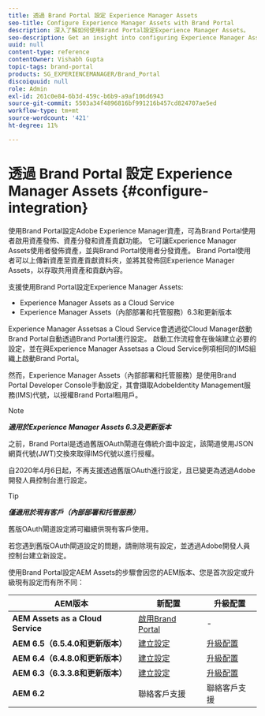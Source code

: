 ```yaml
---
title: 透過 Brand Portal 設定 Experience Manager Assets
seo-title: Configure Experience Manager Assets with Brand Portal
description: 深入了解如何使用Brand Portal設定Experience Manager Assets。
seo-description: Get an insight into configuring Experience Manager Assets with Brand Portal.
uuid: null
content-type: reference
contentOwner: Vishabh Gupta
topic-tags: brand-portal
products: SG_EXPERIENCEMANAGER/Brand_Portal
discoiquuid: null
role: Admin
exl-id: 261c0e84-6b3d-459c-b6b9-a9af106d6943
source-git-commit: 5503a34f4896816bf991216b457cd824707ae5ed
workflow-type: tm+mt
source-wordcount: '421'
ht-degree: 11%

---
```


# 透過 Brand Portal 設定 Experience Manager Assets {#configure-integration}

使用Brand Portal設定Adobe Experience Manager資產，可為Brand Portal使用者啟用資產發佈、資產分發和資產貢獻功能。 它可讓Experience Manager Assets使用者發佈資產，並與Brand Portal使用者分發資產。 Brand Portal使用者可以上傳新資產至資產貢獻資料夾，並將其發佈回Experience Manager Assets，以存取共用資產和貢獻內容。

支援使用Brand Portal設定Experience Manager Assets:

* Experience Manager Assets as a Cloud Service
* Experience Manager Assets（內部部署和托管服務）6.3和更新版本

Experience Manager Assetsas a Cloud Service會透過從Cloud Manager啟動Brand Portal自動透過Brand Portal進行設定。 啟動工作流程會在後端建立必要的設定，並在與Experience Manager Assetsas a Cloud Service例項相同的IMS組織上啟動Brand Portal。

然而，Experience Manager Assets（內部部署和托管服務）是使用Brand Portal Developer Console手動設定，其會擷取AdobeIdentity Management服務(IMS)代號，以授權Brand Portal租用戶。

>[!NOTE]
>
>***適用於Experience Manager Assets 6.3及更新版本***
>
>之前，Brand Portal是透過舊版OAuth閘道在傳統介面中設定，該閘道使用JSON網頁代號(JWT)交換來取得IMS代號以進行授權。
>
>自2020年4月6日起，不再支援透過舊版OAuth進行設定，且已變更為透過Adobe開發人員控制台進行設定。


>[!TIP]
>
>***僅適用於現有客戶（內部部署和托管服務）***
>
>舊版OAuth閘道設定將可繼續供現有客戶使用。
>
>若您遇到舊版OAuth閘道設定的問題，請刪除現有設定，並透過Adobe開發人員控制台建立新設定。

使用Brand Portal設定AEM Assets的步驟會因您的AEM版本、您是首次設定或升級現有設定而有所不同：

| **AEM版本** | **新配置** | **升級配置** |
|---|---|---|
| **AEM Assets as a Cloud Service** | [啟用Brand Portal](https://experienceleague.adobe.com/docs/experience-manager-cloud-service/assets/brand-portal/configure-aem-assets-with-brand-portal.html) | - |
| **AEM 6.5（6.5.4.0和更新版本）** | [建立設定](https://experienceleague.adobe.com/docs/experience-manager-65/assets/brandportal/configure-aem-assets-with-brand-portal.html) | [升級配置](https://experienceleague.adobe.com/docs/experience-manager-65/assets/brandportal/configure-aem-assets-with-brand-portal.html#upgrade-integration-65) |
| **AEM 6.4（6.4.8.0和更新版本）** | [建立設定](https://experienceleague.adobe.com/docs/experience-manager-64/assets/brandportal/configure-aem-assets-with-brand-portal.html) | [升級配置](https://experienceleague.adobe.com/docs/experience-manager-64/assets/brandportal/configure-aem-assets-with-brand-portal.html#upgrade-integration-64) |
| **AEM 6.3（6.3.3.8和更新版本）** | [建立設定](https://helpx.adobe.com/tw/experience-manager/6-3/assets/using/brand-portal-configuring-integration.html) | [升級配置](https://helpx.adobe.com/tw/experience-manager/6-3/assets/using/brand-portal-configuring-integration.html#Upgradeconfiguration) |
| **AEM 6.2** | 聯絡客戶支援 | 聯絡客戶支援 |
